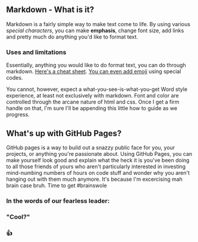## Markdown - What is it?

Markdown is a fairly simple way to make text come to life. By using various *special characters*, you can make __emphasis__, change font size, add links and pretty much do anything you'd like to format text.

### Uses and limitations

Essentially, anything you would like to do format text, you can do through markdown. [Here's a cheat sheet](https://help.github.com/en/articles/basic-writing-and-formatting-syntax). [You can even add emoji](https://www.webfx.com/tools/emoji-cheat-sheet/) using special codes.

You cannot, however, expect a what-you-see-is-what-you-get Word style experience, at least not exclusively with markdown. Font and color are controlled through the arcane nature of html and css. Once I get a firm handle on that, I'm sure I'll be appending this little how to guide as we progress.

## What's up with GitHub Pages?

GitHub pages is a way to build out a snazzy public face for you, your projects, or anything you're passionate about. Using GitHub Pages, you can make yourself look good and explain what the heck it is you've been doing to all those friends of yours who aren't particularly interested in investing mind-numbing numbers of hours on code stuff and wonder why you aren't hanging out with them much anymore. It's because I'm excercising mah brain case bruh. Time to get \#brainswole 

### In the words of our fearless leader:
### \"Cool?"
### :+1:

